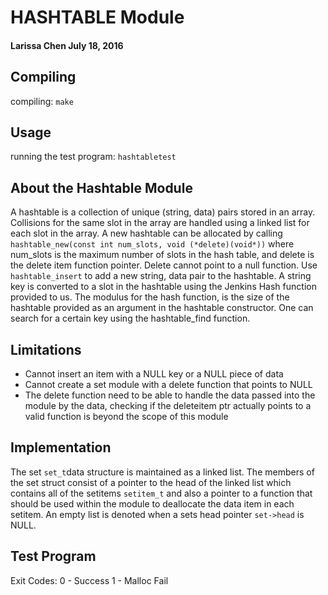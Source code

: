 
# HASHTABLE Module
#### Larissa Chen July 18, 2016

## Compiling
compiling: `make`

## Usage
running the test program: `hashtabletest`

## About the Hashtable Module
A hashtable is a collection of unique (string, data) pairs stored in an array.
Collisions for the same slot in the array are handled using a linked list
for each slot in the array. A new hashtable can be allocated by calling
`hashtable_new(const int num_slots, void (*delete)(void*))` where num_slots
is the maximum number of slots in the hash table, and delete is the delete item
function pointer. Delete cannot point to a null function. Use `hashtable_insert`
to add a new string, data pair to the hashtable. A string key is converted
to a slot in the hashtable using the Jenkins Hash function provided to us.
The modulus for the hash function, is the size of the hashtable provided as
an argument in the hashtable constructor. One can search for a certain key
using the hashtable_find function.

## Limitations
  - Cannot insert an item with a NULL key or a NULL piece of data 
  - Cannot create a set module with a delete function that points to NULL
  - The delete function need to be able to handle the data passed into
    the module by the data, checking if the deleteitem ptr actually points to
    a valid function is beyond the scope of this module

## Implementation
The set `set_t`data structure is maintained as a linked list. The members
of the set struct consist of a pointer to the head of the linked list
which contains all of the setitems `setitem_t` and also a pointer to a function
that should be used within the module to deallocate the data item in
each setitem. An empty list is denoted when a sets head pointer `set->head`
is NULL.


## Test Program
Exit Codes:
  0 - Success
  1 - Malloc Fail
